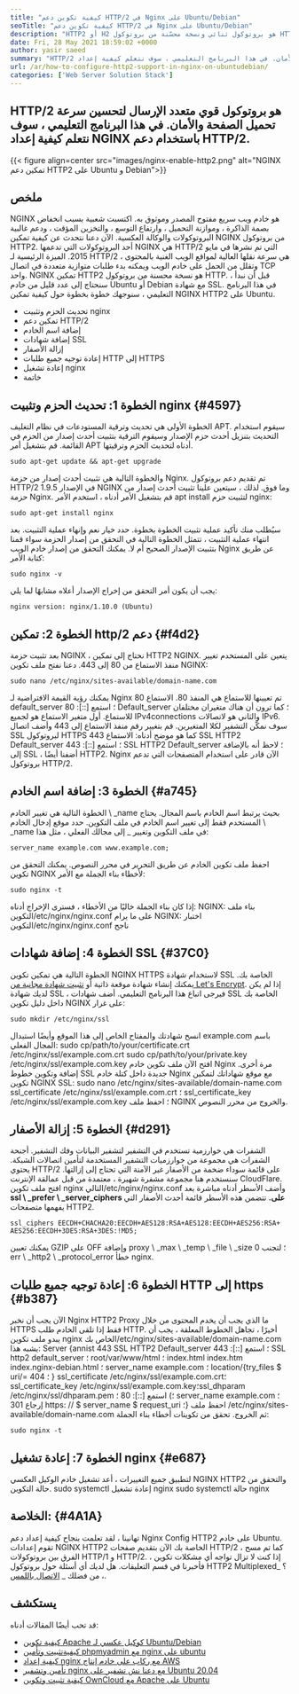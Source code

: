 ```yaml
---
title: "كيفية تكوين دعم HTTP/2 في Nginx على Ubuntu/Debian" 
seoTitle: "كيفية تكوين دعم HTTP/2 في Nginx على Ubuntu/Debian" 
description: "HTTP2 أو H2 هو بروتوكول ثنائي ونسخة محسّنة من بروتوكول HTTP الذي يسمح بزيادة سرعة صفحات الموقع بعد تمكين NGINX دعم HTTP2" 
date: Fri, 28 May 2021 18:59:02 +0000
author: yasir saeed
summary: "HTTP/2 هو بروتوكول متعدد الإرسال قوي لتحسين سرعة تحميل الصفحة والأمان. في هذا البرنامج التعليمي ، سوف نتعلم كيفية إعداد NGINX باستخدام دعم HTTP/2." 
url: /ar/how-to-configure-http2-support-in-nginx-on-ubuntudebian/
categories: ['Web Server Solution Stack']
---
```


## HTTP/2 هو بروتوكول قوي متعدد الإرسال لتحسين سرعة تحميل الصفحة والأمان. في هذا البرنامج التعليمي ، سوف نتعلم كيفية إعداد NGINX باستخدام دعم HTTP/2.

{{< figure align=center src="images/nginx-enable-http2.png" alt="NGINX تمكين دعم HTTP2 على Ubuntu و Debian">}}


## **ملخص**
NGINX هو خادم ويب سريع مفتوح المصدر وموثوق به. اكتسبت شعبية بسبب انخفاض بصمة الذاكرة ، وموازنة التحميل ، وارتفاع التوسع ، والتخزين المؤقت ، ودعم غالبية البروتوكولات والوكالة العكسية. الآن دعنا نتحدث عن كيفية تمكين NGINX من بروتوكول HTTP2.
أحد البروتوكولات التي تدعمها NGINX هي HTTP/2 التي تم نشرها في مايو 2015. الميزة الرئيسية لـ HTTP/2 هي سرعة نقلها العالية لمواقع الويب الغنية بالمحتوى ، وتقلل من الحمل على خادم الويب ويمكنه بدء طلبات متوازية متعددة في اتصال TCP واحد. NGINX تمكين HTTP2 هو نسخة محسنة من بروتوكول HTTP. قبل أن نبدأ ، سنحتاج إلى عدد قليل من خادم Ubuntu أو Debian مع شهادة SSL. في هذا البرنامج التعليمي ، سنوجهك خطوة بخطوة حول كيفية تمكين NGINX HTTP2 على Ubuntu.
  * تحديث الحزم وتثبيت nginx
  * تمكين دعم HTTP/2
  * إضافة اسم الخادم
  * إضافة شهادات SSL
  * إزالة الأصفار
  * إعادة توجيه جميع طلبات HTTP إلى HTTPS
  * إعادة تشغيل nginx
  * خاتمة

## الخطوة 1: تحديث الحزم وتثبيت nginx   {#4597}
الخطوة الأولى هي تحديث وترقية المستودعات في نظام التغليف APT. سيقوم استخدام التحديث بتنزيل أحدث حزم الإصدار وسيقوم الترقية بتثبيت أحدث إصدار من الحزم في القائمة. قم بتشغيل أمر APT أدناه لتحديث الحزم وترقيتها.
```
sudo apt-get update && apt-get upgrade
```
والخطوة التالية هي تثبيت أحدث إصدار من حزمة Nginx. تم تقديم دعم بروتوكول HTTP/2 في الإصدار 1.9.5 NGINX وما فوق. لذلك ، سيتعين علينا تثبيت أحدث إصدار من حزمة Nginx. قم بتشغيل الأمر أدناه ، استخدم الأمر apt install لتثبيت حزم nginx:
```
sudo apt-get install nginx
```
سيُطلب منك تأكيد عملية تثبيت الخطوة بخطوة. حدد خيار نعم وإنهاء عملية التثبيت. بعد انتهاء عملية التثبيت ، تتمثل الخطوة التالية في التحقق من إصدار الحزمة سواء قمنا بتثبيت الإصدار الصحيح أم لا. يمكنك التحقق من إصدار خادم الويب Nginx عن طريق كتابة الأمر:
```
sudo nginx -v
```
يجب أن يكون أمر التحقق من إخراج الإصدار أعلاه مشابهًا لما يلي:
```
nginx version: nginx/1.10.0 (Ubuntu)
```

## الخطوة 2: تمكين http/2 دعم   {#f4d2}
بعد تثبيت حزمة NGINX ، نحتاج إلى تمكين HTTP2 NGINX. يتعين على المستخدم تغيير منفذ الاستماع من 80 إلى 443. دعنا نفتح ملف تكوين NGINX:
```
sudo nano /etc/nginx/sites-available/domain-name.com
```
يمكنك رؤية القيمة الافتراضية لـ Nginx تم تعيينها للاستماع هي المنفذ 80.
الاستماع 80 default_server ؛
استمع [::]: 80 Default_server ؛
كما ترون أن هناك متغيران مختلفان للاستماع. أول متغير الاستماع هو لجميع IPv4connections والثاني هو لاتصالات IPv6. سوف نمكّن التشفير لكلا المتغيرين. قم بتغيير رقم منفذ الاستماع إلى 443 وأضف اتصال SSL لبروتوكول HTTPS كما هو موضح أدناه:
الاستماع 443 SSL HTTP2 Default_server ؛
استمع [::]: 443 SSL HTTP2 Default_server ؛
لاحظ أنه بالإضافة إلى SSL ، أضفنا أيضًا HTTP2. Nginx الآن قادر على استخدام المتصفحات التي تدعم بروتوكول HTTP/2.

## الخطوة 3: إضافة اسم الخادم   {#a745}
الخطوة التالية هي تغيير الخادم \ _name بحيث يرتبط اسم الخادم باسم المجال. يحتاج المستخدم فقط إلى تغيير اسم الخادم في ملف التكوين. حدد موقع إدخال الخادم \ _name في ملف التكوين وتغيير _ إلى مجالك الفعلي ، مثل هذا:
```
server_name example.com www.example.com;
```
احفظ ملف تكوين الخادم عن طريق التحرير في محرر النصوص. يمكنك التحقق من تكوين NGINX لأخطاء بناء الجملة مع الأمر:
```
sudo nginx -t
```
إذا كان بناء الجملة خاليًا من الأخطاء ، فسترى الإخراج أدناه:
NGINX: بناء ملف التكوين/etc/nginx/nginx.conf على ما يرام
NGINX: اختبار التكوين/etc/nginx/nginx.conf ناجح

## الخطوة 4: إضافة شهادات SSL   {#37C0}
الخطوة التالية هي تمكين تكوين NGINX HTTPS لاستخدام شهادة SSL الخاصة بك. يمكنك إنشاء شهادة موقعة ذاتية أو [تثبيت شهادة مجانية من Let's Encrypt][1]. إذا لم يكن لديك شهادة SSL ، فيرجى اتباع هذا البرنامج التعليمي. أضف شهادات SSL الخاصة بك داخل دليل تكوين NGINX على غرار:
```
sudo mkdir /etc/nginx/ssl
```
انسخ شهادتك والمفتاح الخاص إلى هذا الموقع وأيضًا استبدال example.com باسم المجال الفعلي:
sudo cp/path/to/your/certificate.crt /etc/nginx/ssl/example.com.crt
sudo cp/path/to/your/private.key /etc/nginx/ssl/example.com.key
افتح الآن ملف تكوين خادم Nginx مرة أخرى. إضافة وتكوين خطوط SSL جديدة داخل كتلة خادم Nginx مع موقع شهاداتك لتمكين تكوين NGINX SSL:
sudo nano /etc/nginx/sites-available/domain-name.com
ssl_certificate /etc/nginx/ssl/example.com.crt ؛
ssl_certificate_key /etc/nginx/ssl/example.com.key ؛
احفظ ملف NGINX والخروج من محرر النصوص.

## الخطوة 5: إزالة الأصفار   {#d291}
الشفرات هي خوارزمية تستخدم في التشفير لتشفير البيانات وفك التشفير. أجنحة الشفرات هي مجموعة من خوارزميات التشفير المستخدمة لتأمين اتصالات الشبكة. يحتوي HTTP/2 على قائمة سوداء ضخمة من الأصفار غير الآمنة التي تحتاج إلى إزالتها. سنستخدم هنا مجموعة مشفرة شهيرة ، معتمدة من قبل عمالقة الإنترنت CloudFlare.
افتح ملف تكوين nginx التالي/etc/nginx/nginx.conf وأضف الأسطر أدناه مباشرة بعد **ssl \ _prefer \ _server_ciphers على.**  تتضمن هذه الأسطر قائمة أحدث الأصفار التي يفهمها متصفحات HTTP2.
```
ssl_ciphers EECDH+CHACHA20:EECDH+AES128:RSA+AES128:EECDH+AES256:RSA+
AES256:EECDH+3DES:RSA+3DES:!MD5;
```
يمكنك تعيين GZIP على OFF وإضافة proxy \ _max \ _temp \ _file \ _size 0 ؛ لتجنب err \ _http2 \ _protocol_error خطأ nginx.

## الخطوة 6: إعادة توجيه جميع طلبات HTTP إلى https   {#b387}
الآن يجب أن نخبر Nginx HTTP2 Proxy ما الذي يجب أن يخدم المحتوى من خلال HTTPS فقط إذا تلقى الخادم طلب HTTP. أخيرًا ، تجاهل الخطوط المعلقة ، يجب أن يبدو ملف تكوين nginx الخاص بك/etc/nginx/sites-available/domain-name.com يشبه هذا:
Server {annist 443 SSL HTTP2 Default_server ؛ استمع [::]: 443 SSL http2 default_server ؛ root/var/www/html ؛ index.html index.htm index.nginx-debian.html ؛ server_name example.com ؛ location/{try_files $ uri/= 404 ؛ } ssl_certificate /etc/nginx/ssl/example.com.crt؛ssl_certificate_key /etc/nginx/ssl/example.com.key؛ssl_dhparam /etc/nginx/ssl/dhparam.pem ؛) استمع [::]: 80 ؛ server_name example.com ؛ إرجاع 301 https: // $ server_name $ request_uri ؛}
احفظ ملف /etc/nginx/sites-available/domain-name.com ثم الخروج. تحقق من تكوينات أخطاء بناء الجملة:
```
sudo nginx -t
```

## الخطوة 7: إعادة تشغيل nginx   {#e687}
لتطبيق جميع التغييرات ، أعد تشغيل خادم الوكيل العكسي NGINX HTTP2 والتحقق من حالة التكوين.
sudo systemctl إعادة تشغيل nginx
sudo systemctl حالة nginx

## **الخلاصة:**    {#4A1A}
تهانينا ، لقد تعلمت بنجاح كيفية إعداد دعم Nginx Config HTTP2 على خادم Ubuntu. تقوم إعدادات NGINX HTTP2 الخاصة بك الآن بتقديم صفحات HTTP/2 ، كما تم مسح الفرق بين بروتوكولات HTTP/1 و HTTP/2. إذا كنت لا تزال تواجه أي مشكلات تكوين ، فأخبرنا في قسم التعليقات.
هل لديك أي أسئلة حول بروتوكول HTTP2 Multiplexed؟ _ ، من فضلك _ [الاتصال باللمس][2].

## يستكشف
قد تحب أيضًا المقالات أدناه:
  * [كيفية تكوين Apache كوكيل عكسي لـ Ubuntu/Debian][3]
  * [كيفية][3][تثبيت وتأمين phpmyadmin مع nginx على ubuntu][4]
  * [كيفية إعداد nginx مع ركاب على خادم إنتاج AWS][5]
  * [تأمين وتشفير nginx مع دعنا نش تشفير على Ubuntu 20.04][1]
  * [كيفية تثبيت وتكوين OwnCloud مع Apache على Ubuntu][6]

  
[1]: https://blog.containerize.com/web-server-solution-stack/how-to-secure-nginx-with-letsencrypt-on-ubuntu-20-04/
[2]: mailto:yasir.saeed@aspose.com
[3]: https://blog.containerize.com/web-server-solution-stack/how-to-configure-apache-as-a-reverse-proxy-for-ubuntudebian/
[4]: https://blog.containerize.com/web-server-solution-stack/how-to-install-and-secure-phpmyadmin-with-nginx-on-ubuntu/
[5]: https://blog.containerize.com/web-server-solution-stack/how-to-setup-nginx-with-passenger-on-aws-production-server/
[6]: https://blog.containerize.com/backup-and-sync-software/how-to-install-and-configure-owncloud-with-apache-on-ubuntu/
